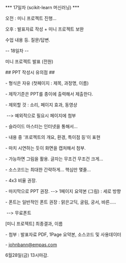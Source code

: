 *** 17일차 (scikit-learn 머신러닝) ***



오전 : 미니 프로젝트 진행...



오후 : 발표자료 작성 + 미니 프로젝트 보완









수업 내용 등. 질문/답변.







-- 18일차 --



미니 프로젝트 발표 (전원)







\## PPT 작성시 유의점 ##

\- 형식은 자유 (첫페이지 : 제목, 과정명, 이름)

\- 제작기준은 PPT를 종이에 출력해서 제출한다.

\- 제외할 것 : 소리, 페이지 효과, 동영상 

​    --> 예외적으로 필요시 페이지에 첨부

\- 슬라이드 마스터는 인터넷을 통해서... 

\- 내용 중 '프로젝트의 개요, 환경, 특이점 등'이 표현

\- 마치 시연하는 듯이 화면을 캡처해서 첨부.

\- 가능하면 그림을 활용. 글자는 무조건 무조건 크게...

\- 소스코드는 최대한 간략하게... 핵심만 몇줄...

\- 4x3 비율 권장.

\- 마지막으로 PPT 권장. --> 1페이지 요약본 (그림) : 세로 방향

\- 폰트는 일반적인 폰트 권장 : 맑은고딕, 굴림, 궁서, 바른..... 

​     --> 무료폰트



[미니 프로젝트] 최종결과, 이름

\- 첨부 : 발표자료 PDF, 1Page 요약본, 소스코드 및 사용데이터

\- johnbann@empas.com



6월28일(금) 13시마감.


  